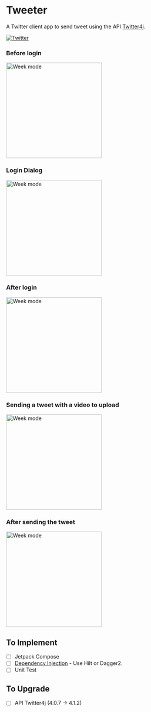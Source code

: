 # Tweeter
A Twitter client app to send tweet using the API [Twitter4j](https://twitter4j.org/).

[![Twitter](https://img.shields.io/badge/Twitter-@yasunari_k_-9C27B0.svg)](https://twitter.com/yasunari_k_)

### Before login
<img src="https://user-images.githubusercontent.com/45267210/208982152-869720f0-efc4-4327-a750-702426873e0e.png" alt="Week mode" width="260">

### Login Dialog
<img src="https://user-images.githubusercontent.com/45267210/208982732-2bf4db1e-4dfe-4e8e-816b-d8059484a16a.png" alt="Week mode" width="260">

### After login
<img src="https://user-images.githubusercontent.com/45267210/208982629-a0791148-5654-42ed-81c5-6f006bd511cc.png" alt="Week mode" width="260">

### Sending a tweet with a video to upload
<img src="https://user-images.githubusercontent.com/45267210/208982887-46280921-3cd5-4404-ae9d-445109c50d50.png" alt="Week mode" width="260">

### After sending the tweet
<img src="https://user-images.githubusercontent.com/45267210/208982951-bff666ec-91b2-4466-b781-f1f1a83ff0de.png" alt="Week mode" width="260">

## To Implement
- [ ] Jetpack Compose
- [ ] [Dependency Injection](#dependency-injection) - Use Hilt or Dagger2.
- [ ] Unit Test

## To Upgrade
- [ ] API Twitter4j (4.0.7 -> 4.1.2)
